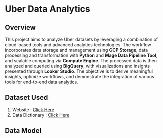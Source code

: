 # Uber Data Analytics

## Overview
This project aims to analyze Uber datasets by leveraging a combination of cloud-based tools and advanced analytics technologies. The workflow incorporates data storage and management using **GCP Storage**, data processing and transformation with **Python** and **Mage Data Pipeline Tool**, and scalable computing via **Compute Engine**. The processed data is then analyzed and queried using **BigQuery**, with visualizations and insights presented through **Looker Studio**. The objective is to derive meaningful insights, optimize workflows, and demonstrate the integration of various tools for end-to-end data analytics.


## Dataset Used
1. Website : [Click Here](https://www.nyc.gov/site/tlc/about/tlc-trip-record-data.page)
2. Data Dictionary : [Click Here](https://github.com/Gyanvhi16/Uber-Data-Analytics/blob/main/data%20dictionary.pdf)

## Data Model 

<img src>
